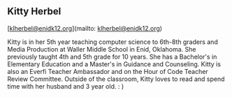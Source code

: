 ## Kitty Herbel

[klherbel@enidk12.org](mailto: klherbel@enidk12.org)

Kitty is in her 5th year teaching computer science to 6th-8th graders and Media Production at Waller Middle School in Enid, Oklahoma. She previously taught 4th and 5th grade for 10 years. She has a Bachelor's in Elementary Education and a Master's in Guidance and Counseling.  Kitty is also an Everfi Teacher Ambassador and on the Hour of Code Teacher Review Committee. Outside of the classroom, Kitty loves to read and spend time with her husband and 3 year old. : )
